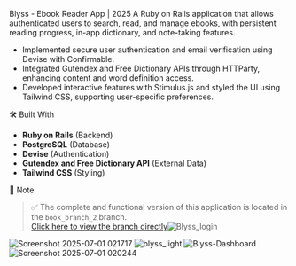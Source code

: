 Blyss - Ebook Reader App | 2025
A Ruby on Rails application that allows authenticated users to search, read, and manage ebooks, with persistent reading progress, in-app dictionary, and note-taking features.
- Implemented secure user authentication and email verification using Devise with Confirmable.
- Integrated Gutendex and Free Dictionary APIs through HTTParty, enhancing content and word definition access.
- Developed interactive features with Stimulus.js and styled the UI using Tailwind CSS, supporting user-specific preferences.

🛠️ Built With

- **Ruby on Rails** (Backend)
- **PostgreSQL** (Database)
- **Devise** (Authentication)
- **Gutendex and Free Dictionary API** (External Data)
- **Tailwind CSS** (Styling)

📌 Note

> ✅ The complete and functional version of this application is located in the `book_branch_2` branch.  
> [Click here to view the branch directly](https://github.com/vahnessa710/ebook_reader/tree/book_branch_2)![Blyss_login](https://github.com/user-attachments/assets/414c7da3-3f5e-47e8-b5ae-7781ed5c651b)

![Screenshot 2025-07-01 021717](https://github.com/user-attachments/assets/7631c6e8-9ed7-4064-a997-ae351bf3fabc)
![blyss_light](https://github.com/user-attachments/assets/1be03e3b-ba1f-49a1-b765-002afb36f02c)
![Blyss-Dashboard](https://github.com/user-attachments/assets/ceaf9ebb-e84f-42dc-bcf1-3c08c279f762)
![Screenshot 2025-07-01 020244](https://github.com/user-attachments/assets/ff620b57-c72d-4eb0-a83f-e89163970e5e)

